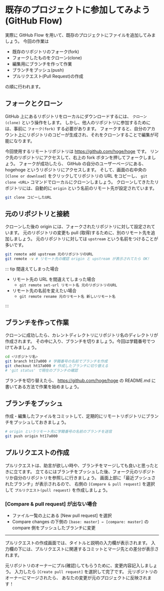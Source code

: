 # 既存のプロジェクトに参加してみよう (GitHub Flow)

実際に GitHub Flow を用いて、既存のプロジェクトにファイルを追加してみましょう。
今回の作業は

- 既存のリポジトリのフォーク(fork)
- フォークしたものをクローン(clone)
- 編集用にブランチを作って作業
- ブランチをプッシュ(push)
- プルリクエスト(Pull Request)の作成

の順に行われます。

## フォークとクローン

GitHub 上にあるリポジトリをローカルにダウンロードするには、 `クローン(clone)` という操作をします。
しかし、他人のリポジトリに参加するためには、事前に `フォーク(fork)` する必要があります。
フォークすると、自分のアカウント上にリポジトリのコピーが生成され、それをクローンすることで編集が可能になります。

<!-- フォークとクローンの図を入れる -->

今回使用するリモートリポジトリは <https://github.com/hoge/hoge> です。
リンク先のリポジトリにアクセスして、右上の fork ボタンを押してフォークしましょう。
フォークが成功したら、 GitHub の自分のユーザーページにある、hogehoge というリポジトリにアクセスします。
そして、画面の右中央の `[Clone or download]` をクリックしてリポジトリの URL をコピーし、
`git clone <URL>` コマンドでローカルにクローンしましょう。
クローンしてきたたリポジトリには、自動的に `origin` という名前のリモート先が設定されています。

```bash
git clone コピーしたURL
```

## 元のリポジトリと接続

クローンした後の origin には、フォークされたリポジトリに対して設定されています。
元のリポジトリの変更も pull (取得)するために、別のリモート先を追加しましょう。
元のリポジトリに対しては `upstream` という名前をつけることが多いです。

```bash
git remote add upstream 元のリポジトリのURL
git remote -v # リモート先の確認 origin と upstream が表示されてたら OK!
```

::: tip 間違えてしまった場合

- リモート先の URL を間違えてしまった場合
  - `git remote set-url リモート名 元のリポジトリのURL`
- リモート先の名前を変えたい場合
  - `git remote rename 元のリモート名 新しいリモート名`

:::

## ブランチを作って作業

クローンに成功したら、カレントディレクトリにリポジトリ名のディレクトリが作成されます。
その中に入り、ブランチを切りましょう。今回は学籍番号でつけてみましょう。

```bash
cd <リポジトリ名>
git branch ht17a000 # 学籍番号の名前でブランチを作成
git checkout ht17a000 # 作成したブランチに切り替える
# 'git status' で現在のブランチの確認
```

ブランチを切り替えたら、 <https://github.com/hoge/hoge> の README.md に書いてある方法で作業を始めましょう。

## ブランチをプッシュ

作成・編集したファイルをコミットして、定期的にリモートリポジトリにブランチをプッシュしておきましょう。

```bash
# origin というリモート先に学籍番号の名前のブランチを送信
git push origin ht17a000
```

## プルリクエストの作成

プルリクエストは、助言が欲しい時や、ブランチをマージしても良いと思ったときに立てます。
立てるにはブランチをプッシュした後、フォーク元のリポジトリか自分のリポジトリを参照しに行きましょう。
画面上部に「最近プッシュされたブランチ」が表示されるので、
右側の `[Compare & pull request]` を選択して `プルリクエスト(pull request)` を作成しましょう。

### [Compare & pull request] が出ない場合

- ファイル一覧の上にある [New pull request] を選択
- Compare changes の下側の `[base: master] ← [compare: master]` の compare 側をプッシュしたブランチに変更

---

プルリクエストの作成画面では、タイトルと説明の入力欄が表示されます。
入力欄の下には、プルリクエストに関連するコミットとマージ先との差分が表示されます。

元リポジトリのオーナーにプル(確認)してもらうために、変更内容記入しましょう。
入力したら `[Create pull request]` を選択して完了です。
元リポジトリのオーナーにマージされたら、
あなたの変更が元のプロジェクトに反映されます！

<!-- プルリク受ける側も書こう -->
